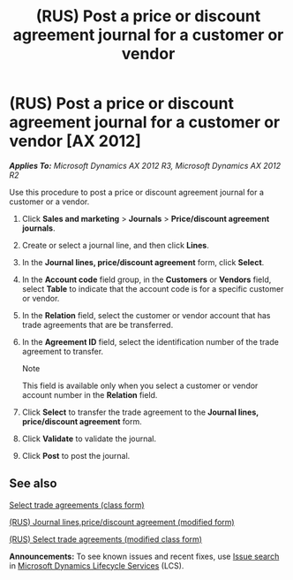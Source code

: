 ﻿---
title: (RUS) Post a price or discount agreement journal for a customer or vendor
TOCTitle: (RUS) Post a price or discount agreement journal for a customer or vendor
ms:assetid: cf5a1eb8-3961-4583-bd1c-e911425a0eab
ms:mtpsurl: https://technet.microsoft.com/en-us/library/JJ856182(v=AX.60)
ms:contentKeyID: 50407021
ms.date: 04/18/2014
mtps_version: v=AX.60
f1_keywords:
- agreement
- agreement journal
- discount journal
- price journal
---

# (RUS) Post a price or discount agreement journal for a customer or vendor [AX 2012]


_**Applies To:** Microsoft Dynamics AX 2012 R3, Microsoft Dynamics AX 2012 R2_

Use this procedure to post a price or discount agreement journal for a customer or a vendor.

1.  Click **Sales and marketing** \> **Journals** \> **Price/discount agreement journals**.

2.  Create or select a journal line, and then click **Lines**.

3.  In the **Journal lines, price/discount agreement** form, click **Select**.

4.  In the **Account code** field group, in the **Customers** or **Vendors** field, select **Table** to indicate that the account code is for a specific customer or vendor.

5.  In the **Relation** field, select the customer or vendor account that has trade agreements that are be transferred.

6.  In the **Agreement ID** field, select the identification number of the trade agreement to transfer.
    

    > [!NOTE]
    > <P>This field is available only when you select a customer or vendor account number in the <STRONG>Relation</STRONG> field.</P>



7.  Click **Select** to transfer the trade agreement to the **Journal lines, price/discount agreement** form.

8.  Click **Validate** to validate the journal.

9.  Click **Post** to post the journal.

## See also

[Select trade agreements (class form)](https://technet.microsoft.com/en-us/library/aa583323\(v=ax.60\))

[(RUS) Journal lines,price/discount agreement (modified form)](https://technet.microsoft.com/en-us/library/jj852146\(v=ax.60\))

[(RUS) Select trade agreements (modified class form)](https://technet.microsoft.com/en-us/library/jj853176\(v=ax.60\))

  
**Announcements:** To see known issues and recent fixes, use [Issue search](http://go.microsoft.com/fwlink/?linkid=389258) in [Microsoft Dynamics Lifecycle Services](http://go.microsoft.com/fwlink/?linkid=306505) (LCS).

